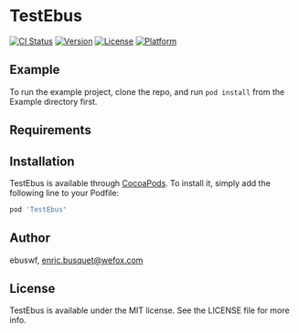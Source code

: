 # TestEbus

[![CI Status](http://img.shields.io/travis/ebuswf/TestEbus.svg?style=flat)](https://travis-ci.org/ebuswf/TestEbus)
[![Version](https://img.shields.io/cocoapods/v/TestEbus.svg?style=flat)](http://cocoapods.org/pods/TestEbus)
[![License](https://img.shields.io/cocoapods/l/TestEbus.svg?style=flat)](http://cocoapods.org/pods/TestEbus)
[![Platform](https://img.shields.io/cocoapods/p/TestEbus.svg?style=flat)](http://cocoapods.org/pods/TestEbus)

## Example

To run the example project, clone the repo, and run `pod install` from the Example directory first.

## Requirements

## Installation

TestEbus is available through [CocoaPods](http://cocoapods.org). To install
it, simply add the following line to your Podfile:

```ruby
pod 'TestEbus'
```

## Author

ebuswf, enric.busquet@wefox.com

## License

TestEbus is available under the MIT license. See the LICENSE file for more info.
